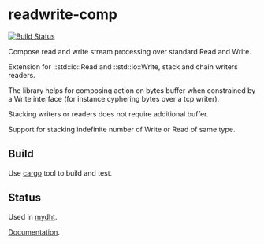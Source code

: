 readwrite-comp
==============

[![Build Status](https://travis-ci.org/cheme/readwrite-comp.svg?branch=master)](https://travis-ci.org/cheme/readwrite-comp)

Compose read and write stream processing over standard Read and Write.

Extension for ::std::io::Read and ::std::io::Write, stack and chain writers readers.

The library helps for composing action on bytes buffer when constrained by a Write interface (for instance cyphering bytes over a tcp writer).

Stacking writers or readers does not require additional buffer.

Support for stacking indefinite number of Write or Read of same type.


Build
-----

Use [cargo](http://crates.io) tool to build and test.

Status
------

Used in [mydht](https://github.com/cheme/mydht).

[Documentation](http://cheme.github.io/readwrite-comp/).
